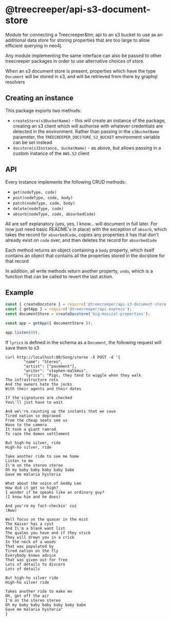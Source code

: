 # @treecreeper/api-s3-document-store

Module for connecting a Treecreeper&tm; api to an s3 bucket to use as an additional data store for storing properties that are too large to allow efficient querying in neo4j.

Any module implementing the same interface can also be passed to other treecreeper packages in order to use alternative choices of store.

When an s3 document store is present, properties which have the type `Document` will be stored in s3, and will be retrieved from there by graphql resolvers

## Creating an instance

This package exports two methods:

-   `createStore(s3BucketName)` - this will create an instance of the package, creating an s3 client which will authorise with whatever credentials are detected in the environment. Rather than passing in the `s3BucketName` parameter, the `TREECREEPER_DOCSTORE_S3_BUCKET` environment variable can be set instead
-   `docstore(s3Instance, bucketName)` - as above, but allows passing in a custom instance of the `AWS.S3` client

## API

Every instance implements the following CRUD methods:

-   `get(nodeType, code)`
-   `post(nodeType, code, body)`
-   `patch(nodeType, code, body)`
-   `delete(nodeType, code)`
-   `absorb(nodeType, code, absorbedCode)`

All are self explanatory (yes, yes, I know... will document in full later. For now just need basic README's in place) with the exception of `absorb`, which takes the record for `absorbedCode`, copies any properties it has that don't already exist on `code` over, and then deletes the record for `absorbedCode`

Each method returns an object containing a `body` property, which itself contains an object that contains all the properties stored in the docstore for that record

In addition, all write methods return another property, `undo`, which is a function that can be called to revert the last action.

## Example

```js
const { createDocstore } = require('@treecreeper/api-s3-document-store');
const { getApp } = require('@treecreeper/api-express');
const documentStore = createDocstore('big-musical-properties');

const app = getApp({ documentStore });

app.listen(80);
```

If `lyrics` is defined in the schema as a `Document`, the following request will save them to s3

```shell
curl http://localhost:80/Song/stereo -X POST -d '{
        "name": "Stereo",
        "artist": ["pavement"],
        "writer": "stephen-malkmus",
        "lyrics": "Pigs, they tend to wiggle when they walk
The infrastructure rots
And the owners hate the jocks
With their agents and their dates

If the signatures are checked
You\'ll just have to wait

And we\'re counting up the instants that we save
Tired nation so depraved
From the cheap seats see us
Wave to the camera
It took a giant ramrod
To raze the demon settlement

But high-ho silver, ride
High-ho silver, ride

Take another ride to see me home
Listen to me
I\'m on the stereo stereo
Oh my baby baby baby baby babe
Gave me malaria hysteria

What about the voice of Geddy Lee
How did it get so high?
I wonder if he speaks like an ordinary guy?
(I know him and he does)

And you're my fact-checkin' cuz
(Aww)

Well focus on the quasar in the mist
The Kaiser has a cyst
And I\'m a blank want list
The qualms you have and if they stick
They will drown you in a crick
In the neck of a woods
That was populated by
Tired nation on the fly
Everybody knows advice
That was given out for free
Lots of details to discern
Lots of details

But high-ho silver ride
High-ho silver ride

Takes another ride to make me
Oh, get off the air
I'm on the stereo stereo
Oh my baby baby baby baby baby babe
Gave me malaria hysteria"
}
```

